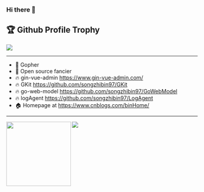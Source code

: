 ### Hi there 👋

<!--
**songzhibin97** is a ✨ _special_ ✨ repository because its `README.md` (this file) appears on your GitHub profile.

Here are some ideas to get you started:

- 🔭 I’m currently working on ...
- 🌱 I’m currently learning ...
- 👯 I’m looking to collaborate on ...
- 🤔 I’m looking for help with ...
- 💬 Ask me about ...
- 📫 How to reach me: ...
- 😄 Pronouns: ...
- ⚡ Fun fact: ...
-->

<h2>🏆 Github Profile Trophy</h2>
<img src="https://github-profile-trophy.vercel.app/?username=songzhibin97&column=7"/>

---

- 🔭 Gopher
- 🌱 Open source fancier
- 🔥 gin-vue-admin https://www.gin-vue-admin.com/
- 🔥 GKit https://github.com/songzhibin97/GKit
- 🔥 go-web-model https://github.com/songzhibin97/GoWebModel
- 🔥 logAgent https://github.com/songzhibin97/LogAgent 
- 🏠 Homepage at https://www.cnblogs.com/binHome/

---

<div>
  <img height="170" align="left" src="https://github-readme-stats.vercel.app/api?username=songzhibin97&count_private=true&include_all_commits=true" />
  <img src="https://github-readme-stats.vercel.app/api/top-langs/?username=songzhibin97&layout=compact" />
</div>
